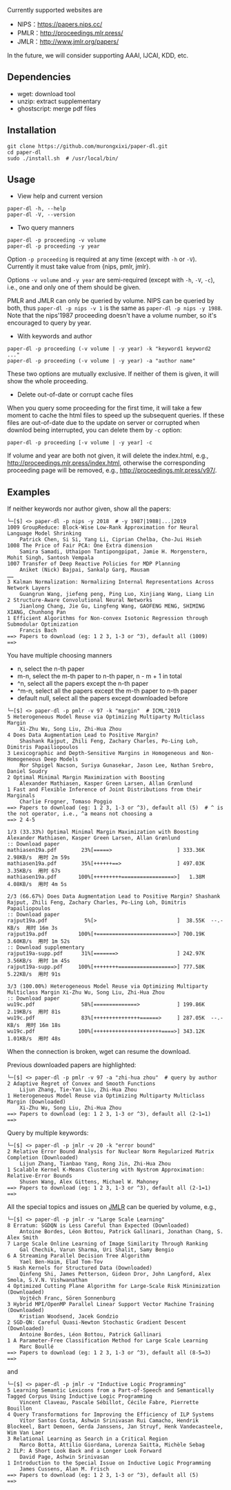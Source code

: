 Currently supported websites are

- NIPS：https://papers.nips.cc/
- PMLR：http://proceedings.mlr.press/
- JMLR：http://www.jmlr.org/papers/

In the future, we will consider supporting AAAI, IJCAI, KDD, etc.

## Dependencies

- wget: download tool
- unzip: extract supplementary
- ghostscript: merge pdf files

## Installation

```shell
git clone https://github.com/murongxixi/paper-dl.git
cd paper-dl
sudo ./install.sh  # /usr/local/bin/
```

## Usage

- View help and current version

```shell
paper-dl -h, --help
paper-dl -V, --version
```

- Two query manners

```shell
paper-dl -p proceeding -v volume
paper-dl -p proceeding -y year
```

Option `-p proceeding` is required at any time (except with `-h` or `-V`). Currently it must take value from {nips, pmlr, jmlr}.

Options `-v volume` and `-y year` are semi-required (except with `-h`, `-V`, `-c`), i.e., one and only one of them should be given.

PMLR and JMLR can only be queried by volume. NIPS can be queried by both, thus `paper-dl -p nips -v 1` is the same as `paper-dl -p nips -y 1988`. Note that the nips'1987 proceeding doesn't have a volume number, so it's encouraged to query by year.

- With keywords and author

```shell
paper-dl -p proceeding (-v volume | -y year) -k "keyword1 keyword2 ..."
paper-dl -p proceeding (-v volume | -y year) -a "author name"
```

These two options are mutually exclusive. If neither of them is given, it will show the whole proceeding.

- Delete out-of-date or corrupt cache files

When you query some proceeding for the first time, it will take a few moment to cache the html files to speed up the subsequent queries. If these files are out-of-date due to the update on server or corrupted when downlod being interrupted, you can delete them by `-c` option:

```shell
paper-dl -p proceeding [-v volume | -y year] -c
```

If volume and year are both not given, it will delete the index.html, e.g., http://proceedings.mlr.press/index.html, otherwise the corresponding proceeding page will be removed, e.g., http://proceedings.mlr.press/v97/.

## Examples

If neither keywords nor author given, show all the papers:

```
└─[$] <> paper-dl -p nips -y 2018  # -y 1987|1988|...|2019
1009 GroupReduce: Block-Wise Low-Rank Approximation for Neural Language Model Shrinking
    Patrick Chen, Si Si, Yang Li, Ciprian Chelba, Cho-Jui Hsieh
1008 The Price of Fair PCA: One Extra dimension
    Samira Samadi, Uthaipon Tantipongpipat, Jamie H. Morgenstern, Mohit Singh, Santosh Vempala
1007 Transfer of Deep Reactive Policies for MDP Planning
    Aniket (Nick) Bajpai, Sankalp Garg, Mausam
……
3 Kalman Normalization: Normalizing Internal Representations Across Network Layers
    Guangrun Wang, jiefeng peng, Ping Luo, Xinjiang Wang, Liang Lin
2 Structure-Aware Convolutional Neural Networks
    Jianlong Chang, Jie Gu, Lingfeng Wang, GAOFENG MENG, SHIMING XIANG, Chunhong Pan
1 Efficient Algorithms for Non-convex Isotonic Regression through Submodular Optimization
    Francis Bach
==> Papers to download (eg: 1 2 3, 1-3 or ^3), default all (1009)
==>
```

You have multiple choosing manners

- n, select the n-th paper
- m-n, select the m-th paper to n-th paper, n - m + 1 in total
- ^n, select all the papers except the n-th paper
- ^m-n, select all the papers except the m-th paper to n-th paper
- default null, select all the papers except downloaded before

```
└─[$] <> paper-dl -p pmlr -v 97 -k "margin"  # ICML'2019
5 Heterogeneous Model Reuse via Optimizing Multiparty Multiclass Margin
    Xi-Zhu Wu, Song Liu, Zhi-Hua Zhou
4 Does Data Augmentation Lead to Positive Margin?
    Shashank Rajput, Zhili Feng, Zachary Charles, Po-Ling Loh, Dimitris Papailiopoulos
3 Lexicographic and Depth-Sensitive Margins in Homogeneous and Non-Homogeneous Deep Models
    Mor Shpigel Nacson, Suriya Gunasekar, Jason Lee, Nathan Srebro, Daniel Soudry
2 Optimal Minimal Margin Maximization with Boosting
    Alexander Mathiasen, Kasper Green Larsen, Allan Grønlund
1 Fast and Flexible Inference of Joint Distributions from their Marginals
    Charlie Frogner, Tomaso Poggio
==> Papers to download (eg: 1 2 3, 1-3 or ^3), default all (5)  # ^ is the not operator, i.e., ^a means not choosing a
==> 2 4-5

1/3 (33.33%) Optimal Minimal Margin Maximization with Boosting Alexander Mathiasen, Kasper Green Larsen, Allan Grønlund
:: Download paper
mathiasen19a.pdf        23%[=====>                     ] 333.36K  2.98KB/s  用时 2m 59s
mathiasen19a.pdf        35%[++++++==>                  ] 497.03K  3.35KB/s  用时 67s
mathiasen19a.pdf       100%[+++++++++=================>]   1.38M  4.08KB/s  用时 4m 5s

2/3 (66.67%) Does Data Augmentation Lead to Positive Margin? Shashank Rajput, Zhili Feng, Zachary Charles, Po-Ling Loh, Dimitris Papailiopoulos
:: Download paper
rajput19a.pdf            5%[>                          ]  38.55K  --.-KB/s  用时 16m 3s
rajput19a.pdf          100%[+=========================>] 700.19K  3.60KB/s  用时 1m 52s
:: Download supplementary
rajput19a-supp.pdf      31%[=======>                   ] 242.97K  3.56KB/s  用时 1m 45s
rajput19a-supp.pdf     100%[++++++++==================>] 777.58K  5.22KB/s  用时 91s

3/3 (100.00%) Heterogeneous Model Reuse via Optimizing Multiparty Multiclass Margin Xi-Zhu Wu, Song Liu, Zhi-Hua Zhou
:: Download paper
wu19c.pdf               58%[==============>            ] 199.86K  2.19KB/s  用时 81s
wu19c.pdf               83%[+++++++++++++++======>     ] 287.05K  --.-KB/s  用时 16m 18s
wu19c.pdf              100%[++++++++++++++++++++++====>] 343.12K  1.01KB/s  用时 48s
```

When the connection is broken, wget can resume the download.

Previous downloaded papers are highlighted:

```
└─[$] <> paper-dl -p pmlr -v 97 -a "zhi-hua zhou"  # query by author
2 Adaptive Regret of Convex and Smooth Functions
    Lijun Zhang, Tie-Yan Liu, Zhi-Hua Zhou
1 Heterogeneous Model Reuse via Optimizing Multiparty Multiclass Margin (Downloaded)
    Xi-Zhu Wu, Song Liu, Zhi-Hua Zhou
==> Papers to download (eg: 1 2 3, 1-3 or ^3), default all (2-1=1)
==>
```

Query by multiple keywords:

```
└─[$] <> paper-dl -p jmlr -v 20 -k "error bound"
2 Relative Error Bound Analysis for Nuclear Norm Regularized Matrix Completion (Downloaded)
    Lijun Zhang, Tianbao Yang, Rong Jin, Zhi-Hua Zhou
1 Scalable Kernel K-Means Clustering with Nystrom Approximation: Relative-Error Bounds
    Shusen Wang, Alex Gittens, Michael W. Mahoney
==> Papers to download (eg: 1 2 3, 1-3 or ^3), default all (2-1=1)
==>
```

All the special topics and issues on [JMLR](http://www.jmlr.org/papers/) can be queried by volume, e.g.,

```
└─[$] <> paper-dl -p jmlr -v "Large Scale Learning"
8 Erratum: SGDQN is Less Careful than Expected (Downloaded)
    Antoine Bordes, Léon Bottou, Patrick Gallinari, Jonathan Chang, S. Alex Smith
7 Large Scale Online Learning of Image Similarity Through Ranking
    Gal Chechik, Varun Sharma, Uri Shalit, Samy Bengio
6 A Streaming Parallel Decision Tree Algorithm
    Yael Ben-Haim, Elad Tom-Tov
5 Hash Kernels for Structured Data (Downloaded)
    Qinfeng Shi, James Petterson, Gideon Dror, John Langford, Alex Smola, S.V.N. Vishwanathan
4 Optimized Cutting Plane Algorithm for Large-Scale Risk Minimization (Downloaded)
    Vojtěch Franc, Sören Sonnenburg
3 Hybrid MPI/OpenMP Parallel Linear Support Vector Machine Training (Downloaded)
    Kristian Woodsend, Jacek Gondzio
2 SGD-QN: Careful Quasi-Newton Stochastic Gradient Descent (Downloaded)
    Antoine Bordes, Léon Bottou, Patrick Gallinari
1 A Parameter-Free Classification Method for Large Scale Learning
    Marc Boullé
==> Papers to download (eg: 1 2 3, 1-3 or ^3), default all (8-5=3)
==>
```

and

```
└─[$] <> paper-dl -p jmlr -v "Inductive Logic Programming"
5 Learning Semantic Lexicons from a Part-of-Speech and Semantically Tagged Corpus Using Inductive Logic Programming
    Vincent Claveau, Pascale Sébillot, Cécile Fabre, Pierrette Bouillon
4 Query Transformations for Improving the Efficiency of ILP Systems
    Vítor Santos Costa, Ashwin Srinivasan Rui Camacho, Hendrik Blockeel, Bart Demoen, Gerda Janssens, Jan Struyf, Henk Vandecasteele, Wim Van Laer
3 Relational Learning as Search in a Critical Region
    Marco Botta, Attilio Giordana, Lorenza Saitta, Michèle Sebag
2 ILP: A Short Look Back and a Longer Look Forward
    David Page, Ashwin Srinivasan
1 Introduction to the Special Issue on Inductive Logic Programming
    James Cussens, Alan M. Frisch
==> Papers to download (eg: 1 2 3, 1-3 or ^3), default all (5)
==>
```
